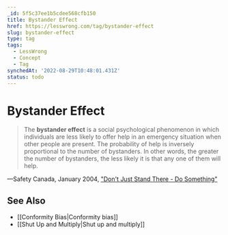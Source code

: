 ```yaml
---
_id: 5f5c37ee1b5cdee568cfb150
title: Bystander Effect
href: https://lesswrong.com/tag/bystander-effect
slug: bystander-effect
type: tag
tags:
  - LessWrong
  - Concept
  - Tag
synchedAt: '2022-08-29T10:48:01.431Z'
status: todo
---
```


# Bystander Effect

> The **bystander effect** is a social psychological phenomenon in which individuals are less likely to offer help in an emergency situation when other people are present. The probability of help is inversely proportional to the number of bystanders. In other words, the greater the number of bystanders, the less likely it is that any one of them will help.

—Safety Canada, January 2004, ["Don't Just Stand There - Do Something"](http://www.safety-council.org/info/community/bystander.html)

## See Also

- [[Conformity Bias|Conformity bias]]
- [[Shut Up and Multiply|Shut up and multiply]]

